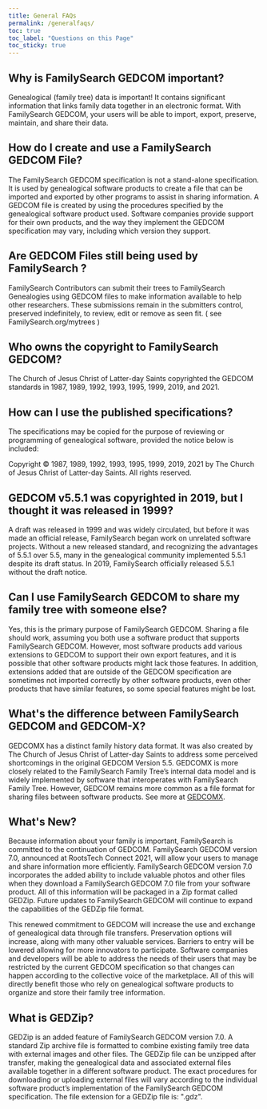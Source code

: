 ```yaml
---
title: General FAQs
permalink: /generalfaqs/
toc: true
toc_label: "Questions on this Page"
toc_sticky: true
---
```

## Why is FamilySearch GEDCOM important?

Genealogical (family tree) data is important! It contains significant information that links family data together in an electronic format. With FamilySearch GEDCOM, your users will be able to import, export, preserve, maintain, and share their data.

## How do I create and use a FamilySearch GEDCOM File?

The FamilySearch GEDCOM specification is not a stand-alone specification. It is used by genealogical software products to create a file that can be imported and exported by other programs to assist in sharing information. A GEDCOM file is created by using the procedures specified by the genealogical software product used. Software companies provide support for their own products, and the way they implement the GEDCOM specification may vary, including which version they support.

## Are GEDCOM Files still being used by FamilySearch ?

FamilySearch Contributors can submit their trees to FamilySearch Genealogies using GEDCOM files to make information available to help other researchers. These submissions remain in the submitters control, preserved indefinitely, to review, edit or remove as seen fit. ( see FamilySearch.org/mytrees )

## Who owns the copyright to FamilySearch GEDCOM?
The Church of Jesus Christ of Latter-day Saints copyrighted the GEDCOM standards in 1987, 1989, 1992, 1993, 1995, 1999, 2019, and 2021.

## How can I use the published specifications?

The specifications may be copied for the purpose of reviewing or programming of genealogical software, provided the notice below is included:

Copyright © 1987, 1989, 1992, 1993, 1995, 1999, 2019, 2021 by The Church of Jesus Christ of Latter-day Saints. All rights reserved.

## GEDCOM v5.5.1 was copyrighted in 2019, but I thought it was released in 1999?

A draft was released in 1999 and was widely circulated, but before it was made an official release, FamilySearch began work on unrelated software projects. Without a new released standard, and recognizing the advantages of 5.5.1 over 5.5, many in the genealogical community implemented 5.5.1 despite its draft status. In 2019, FamilySearch officially released 5.5.1 without the draft notice.

## Can I use FamilySearch GEDCOM to share my family tree with someone else?

Yes, this is the primary purpose of FamilySearch GEDCOM. Sharing a file should work, assuming you both use a software product that supports FamilySearch GEDCOM. However, most software products add various extensions to GEDCOM to support their own export features, and it is possible that other software products might lack those features. In addition, extensions added that are outside of the GEDCOM specification are sometimes not imported correctly by other software products, even other products that have similar features, so some special features might be lost.


## What's the difference between FamilySearch GEDCOM and GEDCOM-X?

GEDCOMX has a distinct family history data format. It was also created by The Church of Jesus Christ of Latter-day Saints to address some perceived shortcomings in the original GEDCOM Version 5.5. GEDCOMX is more closely related to the FamilySearch Family Tree’s internal data model and is widely implemented by software that interoperates with FamilySearch Family Tree. However, GEDCOM remains more common as a file format for sharing files between software products. See more at [GEDCOMX](http://www.gedcomx.org/About.html).

## What's New?

Because information about your family is important, FamilySearch is committed to the continuation of GEDCOM. FamilySearch GEDCOM version 7.0, announced at RootsTech Connect 2021, will allow your users to manage and share information more efficiently. FamilySearch GEDCOM version 7.0 incorporates the added ability to include valuable photos and other files when they download a FamilySearch GEDCOM 7.0 file from your software product. All of this information will be packaged in a Zip format called GEDZip. Future updates to FamilySearch GEDCOM will continue to expand the capabilities of the GEDZip file format. 

This renewed commitment to GEDCOM will increase the use and exchange of genealogical data through file transfers. Preservation options will increase, along with many other valuable services. Barriers to entry will be lowered allowing for more innovators to participate. Software companies and developers will be able to address the needs of their users that may be restricted by the current GEDCOM specification so that changes can happen according to the collective voice of the marketplace. All of this will directly benefit those who rely on genealogical software products to organize and store their family tree information. 


## What is GEDZip?

GEDZip is an added feature of FamilySearch GEDCOM version 7.0. A standard Zip archive file is formatted to combine existing family tree data with external images and other files. The GEDZip file can be unzipped after transfer, making the genealogical data and associated external files available together in a different software product. The exact procedures for downloading or uploading external files will vary according to the individual software product’s implementation of the FamilySearch GEDCOM specification. The file extension for a GEDZip file is: ".gdz".

